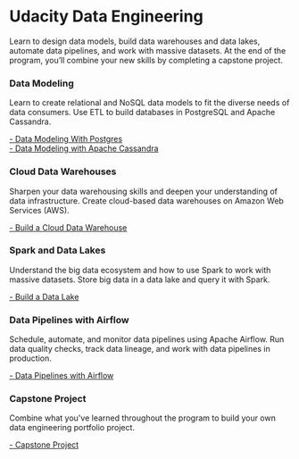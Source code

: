 # Udacity Data Engineering

Learn to design data models, build data warehouses and data lakes, automate data pipelines, and work with massive datasets. At the end of the program, you’ll combine your new skills by completing a capstone project.

### Data Modeling

Learn to create relational and NoSQL data models to fit the diverse needs of data consumers. Use ETL to build databases in PostgreSQL and Apache Cassandra.

[- Data Modeling With Postgres](/Postgres%20ETL)  
[- Data Modeling with Apache Cassandra](/Cassandra%20ETL/)

### Cloud Data Warehouses

Sharpen your data warehousing skills and deepen your understanding of data infrastructure. Create cloud-based data warehouses on Amazon Web Services (AWS).

[- Build a Cloud Data Warehouse](/Data%20WRH)

### Spark and Data Lakes

Understand the big data ecosystem and how to use Spark to work with massive datasets. Store big data in a data lake and query it with Spark.

[- Build a Data Lake](/Data%20Lake)

### Data Pipelines with Airflow

Schedule, automate, and monitor data pipelines using Apache Airflow. Run data quality checks, track data lineage, and work with data pipelines in production.

[- Data Pipelines with Airflow](/airflow)

### Capstone Project

Combine what you've learned throughout the program to build your own data engineering portfolio project.

[- Capstone Project](/Capstone%20Project)
